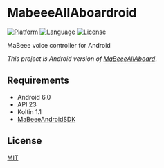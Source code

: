 # MabeeeAllAboardroid

[![Platform](https://img.shields.io/badge/platform-Android%206%20API%2023-green.svg?style=flat
)](https://developer.android.com/about/versions/marshmallow/android-6.0.html)
[![Language](https://img.shields.io/badge/language-Kotlin%201.1-blue.svg?style=flat
)](https://kotlinlang.org/)
[![License](https://img.shields.io/badge/license-MIT-blue.svg?style=flat
)](LICENSE)

MaBeee voice controller for Android

*This project is Android version of [MaBeeeAllAboard](https://github.com/amotz/MabeeeAllAboard)*.

## Requirements

- Android 6.0
- API 23
- Koltin 1.1
- [MaBeeeAndroidSDK](https://github.com/novars-jp/MaBeeeAndroidSDK)

## License

[MIT](LICENSE)
